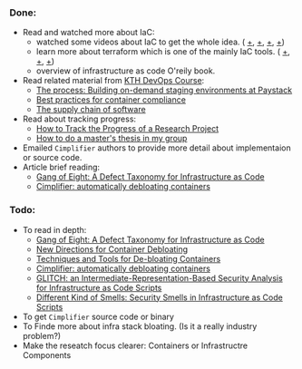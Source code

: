 ### Done:
- Read and watched more about IaC:
  - watched some videos about IaC to get the whole idea. ( [+](https://www.youtube.com/watch?v=zWw2wuiKd5o), [+](https://www.youtube.com/watch?v=so-xL0nmn0o), [+](https://www.youtube.com/watch?v=KxxRl6VEBxI), [+](https://www.youtube.com/watch?v=RTEgE2lcyk4))
  - learn more about terraform which is one of the mainly IaC tools. ( [+](https://www.youtube.com/watch?v=POPP2WTJ8es), [+](https://www.youtube.com/watch?v=l5k1ai_GBDE), [+](https://www.youtube.com/watch?v=rx4Uh3jv1cA))
  - overview of infrastructure as code O'reily book.
- Read related material from [KTH DevOps Course](https://github.com/KTH/devops-course):
  - [The process: Building on-demand staging environments at Paystack](https://increment.com/containers/on-demand-staging-environments-kubernetes/)
  - [Best practices for container compliance](https://increment.com/containers/container-compliance/)
  - [The supply chain of software](https://increment.com/apis/apis-supply-chain-software/)
- Read about tracking progress:
  - [How to Track the Progress of a Research Project](https://www.cesarsotovalero.net/blog/how-do-i-track-the-progress-of-my-research-projects.html)
  - [How to do a master's thesis in my group](https://www.monperrus.net/martin/kth-master-thesis)
- Emailed `Cimplifier` authors to provide more detail about implementaion or source code.
- Article brief reading:
    - [Gang of Eight: A Defect Taxonomy for Infrastructure as Code](https://ieeexplore.ieee.org/document/9284113)
    - [Cimplifier: automatically debloating containers](https://dl.acm.org/doi/10.1145/3106237.3106271)

### Todo:
- To read in depth:
  - [Gang of Eight: A Defect Taxonomy for Infrastructure as Code](https://ieeexplore.ieee.org/document/9284113)
  - [New Directions for Container Debloating](https://dl.acm.org/doi/abs/10.1145/3141235.3141241)
  - [Techniques and Tools for De-bloating Containers](https://security.csl.toronto.edu/wp-content/uploads/2018/06/ONR_Debloating.pdf)
  - [Cimplifier: automatically debloating containers](https://dl.acm.org/doi/10.1145/3106237.3106271)
  - [GLITCH: an Intermediate-Representation-Based Security Analysis for Infrastructure as Code Scripts](https://arxiv.org/abs/2205.14371)
  - [Different Kind of Smells: Security Smells in Infrastructure as Code Scripts](https://ieeexplore.ieee.org/abstract/document/9388795)
- To get `Cimplifier` source code or binary
- To Finde more about infra stack bloating. (Is it a really industry problem?)
- Make the reseatch focus clearer: Containers or Infrastructre Components
